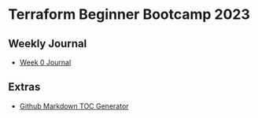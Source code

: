 # Terraform Beginner Bootcamp 2023





## Weekly Journal
- [Week 0 Journal](/Journal/week0.md)

##  Extras

- [Github Markdown TOC Generator](https://ecotrust-canada.github.io/markdown-toc/)